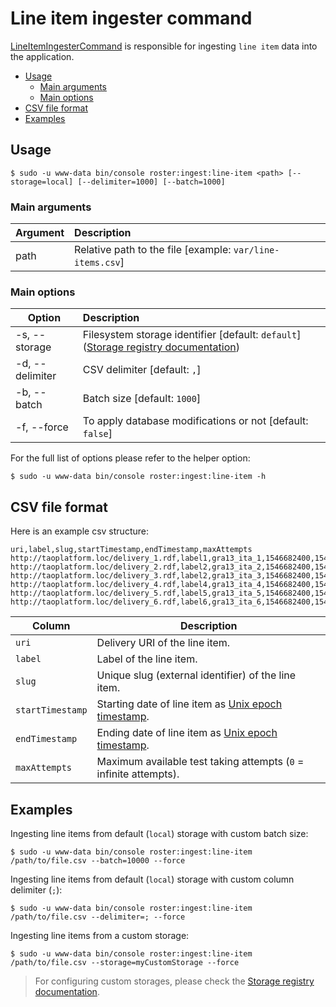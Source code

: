 # Line item ingester command

[LineItemIngesterCommand](../../src/Command/Ingester/LineItemIngesterCommand.php) is responsible for ingesting `line item` data into the application.

- [Usage](#usage)
    - [Main arguments](#main-arguments)
    - [Main options](#main-options)
- [CSV file format](#csv-file-format)
- [Examples](#examples)

## Usage
```shell script
$ sudo -u www-data bin/console roster:ingest:line-item <path> [--storage=local] [--delimiter=1000] [--batch=1000]
```

### Main arguments

| Argument | Description                                               |
| ---------|:----------------------------------------------------------|
| path     | Relative path to the file [example: `var/line-items.csv`] |

### Main options

| Option          | Description                                                                                                   |
| ----------------|:--------------------------------------------------------------------------------------------------------------|
| -s, --storage   | Filesystem storage identifier [default: `default`] ([Storage registry documentation](../storage-registry.md)) |
| -d, --delimiter | CSV delimiter [default: `,`]                                                                                  |
| -b, --batch     | Batch size [default: `1000`]                                                                                  |
| -f, --force     | To apply database modifications or not [default: `false`]                                                     |

For the full list of options please refer to the helper option:
```shell script
$ sudo -u www-data bin/console roster:ingest:line-item -h
```

## CSV file format

Here is an example csv structure: 

```csv
uri,label,slug,startTimestamp,endTimestamp,maxAttempts
http://taoplatform.loc/delivery_1.rdf,label1,gra13_ita_1,1546682400,1546713000,1
http://taoplatform.loc/delivery_2.rdf,label2,gra13_ita_2,1546682400,1546713000,2
http://taoplatform.loc/delivery_3.rdf,label2,gra13_ita_3,1546682400,1546713000,1
http://taoplatform.loc/delivery_4.rdf,label4,gra13_ita_4,1546682400,1546713000,2
http://taoplatform.loc/delivery_5.rdf,label5,gra13_ita_5,1546682400,1546713000,1
http://taoplatform.loc/delivery_6.rdf,label6,gra13_ita_6,1546682400,1546713000,2
```

| Column | Description |
|--------|-------------|
| `uri` | Delivery URI of the line item. |
| `label` | Label of the line item. |
| `slug` | Unique slug (external identifier) of the line item. |
| `startTimestamp` | Starting date of line item as [Unix epoch timestamp](https://www.epochconverter.com/clock). |
| `endTimestamp` | Ending date of line item as [Unix epoch timestamp](https://www.epochconverter.com/clock). |
| `maxAttempts` | Maximum available test taking attempts (`0` = infinite attempts). |

## Examples

Ingesting line items from default (`local`) storage with custom batch size:
```shell script
$ sudo -u www-data bin/console roster:ingest:line-item /path/to/file.csv --batch=10000 --force
```

Ingesting line items from default (`local`) storage with custom column delimiter (`;`):
```shell script
$ sudo -u www-data bin/console roster:ingest:line-item /path/to/file.csv --delimiter=; --force
```

Ingesting line items from a custom storage:
```shell script
$ sudo -u www-data bin/console roster:ingest:line-item /path/to/file.csv --storage=myCustomStorage --force
```

> For configuring custom storages, please check the [Storage registry documentation](../storage-registry.md).
